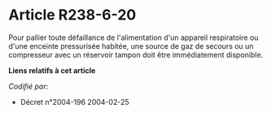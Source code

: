 # Article R238-6-20

Pour pallier toute défaillance de l'alimentation d'un appareil respiratoire ou d'une enceinte pressurisée habitée, une source
de gaz de secours ou un compresseur avec un réservoir tampon doit être immédiatement disponible.

**Liens relatifs à cet article**

_Codifié par_:

  - Décret n°2004-196 2004-02-25
